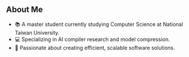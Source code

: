 ## About Me
- 📚 A master student currently studying Computer Science at National Taiwan University.
- 💻 Specializing in AI compiler research and model compression.
- 🎨 Passionate about creating efficient, scalable software solutions.
